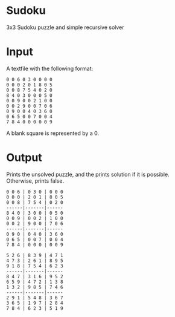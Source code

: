Sudoku
======

3x3 Sudoku puzzle and simple recursive solver

Input
=====
A textfile with the following format:

    0 0 6 0 3 0 0 0 0
    0 0 0 2 0 1 8 0 5
    0 0 8 7 5 4 0 2 0
    8 4 0 3 0 0 0 5 0
    0 0 9 0 0 2 1 0 0
    0 0 2 9 0 0 7 0 6
    0 9 0 0 4 0 3 6 0
    0 6 5 0 0 7 0 0 4
    7 8 4 0 0 0 0 0 9

A blank square is represented by a 0.

Output
======
Prints the unsolved puzzle, and the prints solution if it is possible. Otherwise, prints false.

    0 0 6 | 0 3 0 | 0 0 0 
    0 0 0 | 2 0 1 | 8 0 5 
    0 0 8 | 7 5 4 | 0 2 0 
    ------|-------|------
    8 4 0 | 3 0 0 | 0 5 0 
    0 0 9 | 0 0 2 | 1 0 0 
    0 0 2 | 9 0 0 | 7 0 6 
    ------|-------|------
    0 9 0 | 0 4 0 | 3 6 0 
    0 6 5 | 0 0 7 | 0 0 4 
    7 8 4 | 0 0 0 | 0 0 9 
     
    5 2 6 | 8 3 9 | 4 7 1 
    4 7 3 | 2 6 1 | 8 9 5 
    9 1 8 | 7 5 4 | 6 2 3 
    ------|-------|------
    8 4 7 | 3 1 6 | 9 5 2 
    6 5 9 | 4 7 2 | 1 3 8 
    1 3 2 | 9 8 5 | 7 4 6 
    ------|-------|------
    2 9 1 | 5 4 8 | 3 6 7 
    3 6 5 | 1 9 7 | 2 8 4 
    7 8 4 | 6 2 3 | 5 1 9 
